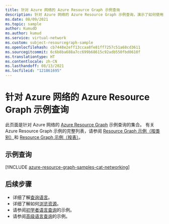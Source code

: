 ```yaml
---
title: 针对 Azure 网络的 Azure Resource Graph 示例查询
description: 针对 Azure 网络的 Azure Resource Graph 示例查询，演示了如何使用资源类型和表来访问与 Azure 网络相关的资源和属性。
ms.date: 08/09/2021
ms.topic: sample
author: KumudD
ms.author: kumud
ms.service: virtual-network
ms.custom: subject-resourcegraph-sample
ms.openlocfilehash: cb7448e2eff13ccaa8fe81ff7257c51a68cd3611
ms.sourcegitcommit: 6c6b8ba688a7cc699b68615c92adb550fbd0610f
ms.translationtype: HT
ms.contentlocale: zh-CN
ms.lasthandoff: 08/13/2021
ms.locfileid: "121861695"
---
```

# <a name="azure-resource-graph-sample-queries-for-azure-networking"></a>针对 Azure 网络的 Azure Resource Graph 示例查询

此页面是针对 Azure 网络的 [Azure Resource Graph](../../governance/resource-graph/overview.md) 示例查询的集合。 有关 Azure Resource Graph 示例的完整列表，请参阅 [Resource Graph 示例（按类别）](../../governance/resource-graph/samples/samples-by-category.md)和 [Resource Graph 示例（按表）](../../governance/resource-graph/samples/samples-by-table.md)。

## <a name="sample-queries"></a>示例查询

[!INCLUDE [azure-resource-graph-samples-cat-networking](../../../includes/resource-graph/samples/bycat/networking.md)]

## <a name="next-steps"></a>后续步骤

- 详细了解[查询语言](../../governance/resource-graph/concepts/query-language.md)。
- 详细了解如何[浏览资源](../../governance/resource-graph/concepts/explore-resources.md)。
- 请参阅[初学者语言查询](../../governance/resource-graph/samples/starter.md)的示例。
- 请参阅[高级语言查询](../../governance/resource-graph/samples/advanced.md)的示例。
